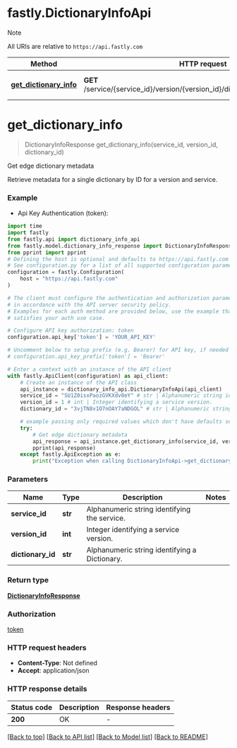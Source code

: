 # fastly.DictionaryInfoApi

> [!NOTE]
> All URIs are relative to `https://api.fastly.com`

Method | HTTP request | Description
------------- | ------------- | -------------
[**get_dictionary_info**](DictionaryInfoApi.md#get_dictionary_info) | **GET** /service/{service_id}/version/{version_id}/dictionary/{dictionary_id}/info | Get edge dictionary metadata


# **get_dictionary_info**
> DictionaryInfoResponse get_dictionary_info(service_id, version_id, dictionary_id)

Get edge dictionary metadata

Retrieve metadata for a single dictionary by ID for a version and service.

### Example

* Api Key Authentication (token):

```python
import time
import fastly
from fastly.api import dictionary_info_api
from fastly.model.dictionary_info_response import DictionaryInfoResponse
from pprint import pprint
# Defining the host is optional and defaults to https://api.fastly.com
# See configuration.py for a list of all supported configuration parameters.
configuration = fastly.Configuration(
    host = "https://api.fastly.com"
)

# The client must configure the authentication and authorization parameters
# in accordance with the API server security policy.
# Examples for each auth method are provided below, use the example that
# satisfies your auth use case.

# Configure API key authorization: token
configuration.api_key['token'] = 'YOUR_API_KEY'

# Uncomment below to setup prefix (e.g. Bearer) for API key, if needed
# configuration.api_key_prefix['token'] = 'Bearer'

# Enter a context with an instance of the API client
with fastly.ApiClient(configuration) as api_client:
    # Create an instance of the API class
    api_instance = dictionary_info_api.DictionaryInfoApi(api_client)
    service_id = "SU1Z0isxPaozGVKXdv0eY" # str | Alphanumeric string identifying the service.
    version_id = 1 # int | Integer identifying a service version.
    dictionary_id = "3vjTN8v1O7nOAY7aNDGOL" # str | Alphanumeric string identifying a Dictionary.

    # example passing only required values which don't have defaults set
    try:
        # Get edge dictionary metadata
        api_response = api_instance.get_dictionary_info(service_id, version_id, dictionary_id)
        pprint(api_response)
    except fastly.ApiException as e:
        print("Exception when calling DictionaryInfoApi->get_dictionary_info: %s\n" % e)
```


### Parameters

Name | Type | Description  | Notes
------------- | ------------- | ------------- | -------------
 **service_id** | **str**| Alphanumeric string identifying the service. |
 **version_id** | **int**| Integer identifying a service version. |
 **dictionary_id** | **str**| Alphanumeric string identifying a Dictionary. |

### Return type

[**DictionaryInfoResponse**](DictionaryInfoResponse.md)

### Authorization

[token](../README.md#token)

### HTTP request headers

 - **Content-Type**: Not defined
 - **Accept**: application/json


### HTTP response details

| Status code | Description | Response headers |
|-------------|-------------|------------------|
**200** | OK |  -  |

[[Back to top]](#) [[Back to API list]](../README.md#documentation-for-api-endpoints) [[Back to Model list]](../README.md#documentation-for-models) [[Back to README]](../README.md)

